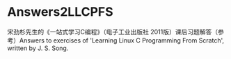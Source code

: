 Answers2LLCPFS
==============

宋劲杉先生的《一站式学习C编程》（电子工业出版社 2011版）课后习题解答（参考）Answers to exercises of 'Learning Linux C Programming From Scratch', written by J. S. Song.
